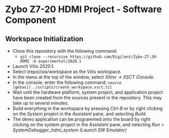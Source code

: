 Zybo Z7-20 HDMI Project - Software Component
=========================================

Workspace Initialization
------------------------
- Clone this repository with the following command:
  * `git clone --recursive https://github.com/Digilent/Zybo-Z7-20-HDMI -b experimental/2020.1`
- Launch Vitis 2020.1.
- Select (repo)/sw/workspace as the Vitis workspace.
- In the menu at the top of the window, select *Xilinx -> XSCT Console*.
- In the console, enter the following command: `source [getws]/../scripts/create_workspace.xsct.tcl`
- Wait until the hardware platform, system project, and application project have been created from the sources present in the repository. This may take up to several minutes.
- Build everything in the workspace by pressing *Ctrl-B* or by right clicking on the *System* project in the *Assistant* pane, and selecting *Build*.
- The demo application can be programmed onto the board by right clicking on the system project in the *Assistant* pane, and selecting *Run > SystemDebugger_hdmi_system (Launch SW Emulator)*

